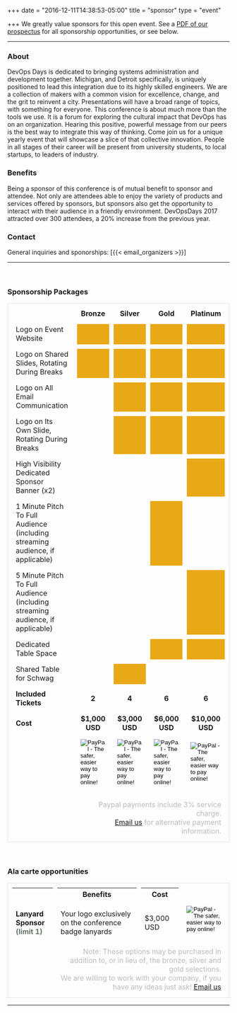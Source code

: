 +++
date = "2016-12-11T14:38:53-05:00"
title = "sponsor"
type = "event"


+++
We greatly value sponsors for this open event. See a <a href="/events/2018-detroit/DevOpsDaysDetroit-Prospectus-2018.pdf">PDF of our prospectus</a> for all sponsorship opportunities, or see below.
<style>
</style>
<hr>
<h3>About</h3>
<p>
DevOps Days is dedicated to bringing systems administration and development together. Michigan, and Detroit specifically,
is uniquely positioned to lead this integration due to its highly skilled engineers. We are a collection of makers with a
common vision for excellence, change, and the grit to reinvent a city. Presentations will have a broad range of topics, with
something for everyone. This conference is about much more than the tools we use. It is a forum for exploring the cultural
impact that DevOps has on an organization. Hearing this positive, powerful message from our peers is the best way to
integrate this way of thinking. Come join us for a unique yearly event that will showcase a slice of that collective innovation.
People in all stages of their career will be present from university students, to local startups, to leaders of industry.
<h3>Benefits</h3>
<p>
Being a sponsor of this conference is of mutual benefit to sponsor and attendee. Not only are attendees able to enjoy the
variety of products and services offered by sponsors, but sponsors also get the opportunity to interact with their audience in
a friendly environment. DevOpsDays 2017 attracted over 300 attendees, a 20% increase from the previous year. 
<h3>Contact</h3>
General inquiries and sponorships:  [{{< email_organizers >}}]
<hr>
<div>
<h3 style="padding-top: 2em;">Sponsorship Packages</h3>
<table style="border: 1px solid rgba(0,0,0,0.1); border-spacing: 10px;border-collapse: separate;">
  <tr>
    <td></td>
    <td style="font-weight: bold; text-align: center">Bronze</td>
    <td style="font-weight: bold; text-align: center">Silver</td>
    <td style="font-weight: bold; text-align: center">Gold</td>
    <td style="font-weight: bold; text-align: center">Platinum</td>
  </tr>
  <tr>
    <td>Logo on Event Website</td>
     <td bgcolor="#E9A916"></td>
     <td bgcolor="#E9A916"></td>
     <td bgcolor="#E9A916"></td>
     <td bgcolor="#E9A916"></td>
  </tr>
  <tr>
    <td>Logo on Shared Slides, Rotating During Breaks</td>
     <td bgcolor="#E9A916"></td>
     <td bgcolor="#E9A916"></td>
     <td bgcolor="#E9A916"></td>
     <td bgcolor="#E9A916"></td>
  </tr>
  <tr>
    <td>Logo on All Email Communication</td>
     <td></td>
     <td bgcolor="#E9A916"></td>
     <td bgcolor="#E9A916"></td>
     <td bgcolor="#E9A916"></td>
  </tr>
  <tr>
    <td>Logo on Its Own Slide, Rotating During Breaks</td>
     <td></td>
     <td bgcolor="#E9A916"></td>
     <td bgcolor="#E9A916"></td>
     <td bgcolor="#E9A916"></td>
  </tr>
  <tr>
    <td>High Visibility Dedicated Sponsor Banner (x2)</td>
     <td></td>
     <td></td>
     <td></td>
     <td bgcolor="#E9A916"></td>
  </tr>
  <tr>
    <td>1 Minute Pitch To Full Audience (including streaming audience, if applicable)</td>
     <td></td>
     <td></td>
     <td bgcolor="#E9A916"></td>
     <td></td>
  </tr>
  <tr>
    <td>5 Minute Pitch To Full Audience (including streaming audience, if applicable)</td>
     <td></td>
     <td></td>
     <td></td>
     <td bgcolor="#E9A916"></td>
  </tr>
  <tr>
    <td>Dedicated Table Space</td>
     <td></td>
     <td></td>
     <td bgcolor="#E9A916"></td>
     <td bgcolor="#E9A916"></td>
  </tr>
  <tr>
    <td>Shared Table for Schwag</td>
     <td></td>
     <td bgcolor="#E9A916"></td>
     <td></td>
     <td></td>
  </tr>
  <tr>
    <td style="font-weight: bold">Included Tickets</td>
    <td style="font-weight: bold; text-align: center">2</td>
    <td style="font-weight: bold; text-align: center">4</td>
    <td style="font-weight: bold; text-align: center">6</td>
    <td style="font-weight: bold; text-align: center">6</td>
  </tr>
  <tr>
    <td style="font-weight: bold">Cost</td>
    <td style="font-weight: bold; text-align: center">$1,000 USD</td>
    <td style="font-weight: bold; text-align: center">$3,000 USD</td>
    <td style="font-weight: bold; text-align: center">$6,000 USD</td>
    <td style="font-weight: bold; text-align: center">$10,000 USD</td>
  </tr>
  <tr>
    <td></td>
    <td>
        <form action="https://www.paypal.com/cgi-bin/webscr" method="post" target="_top">
        <input type="hidden" name="cmd" value="_s-xclick">
        <input type="hidden" name="hosted_button_id" value="T2NPRJFZ7D2BJ">
        <input type="image" src="https://www.paypalobjects.com/en_US/i/btn/btn_paynow_LG.gif" border="0" name="submit" alt="PayPal - The safer, easier way to pay online!">
        <img alt="" border="0" src="https://www.paypalobjects.com/en_US/i/scr/pixel.gif" width="1" height="1">
        </form>
    </td>
    <td>
        <form action="https://www.paypal.com/cgi-bin/webscr" method="post" target="_top">
        <input type="hidden" name="cmd" value="_s-xclick">
        <input type="hidden" name="hosted_button_id" value="8N8GZWS4NCQ54">
        <input type="image" src="https://www.paypalobjects.com/en_US/i/btn/btn_paynow_LG.gif" border="0" name="submit" alt="PayPal - The safer, easier way to pay online!">
        <img alt="" border="0" src="https://www.paypalobjects.com/en_US/i/scr/pixel.gif" width="1" height="1">
        </form>
    </td>
    <td>
        <form action="https://www.paypal.com/cgi-bin/webscr" method="post" target="_top">
        <input type="hidden" name="cmd" value="_s-xclick">
        <input type="hidden" name="hosted_button_id" value="2Q4P4J35E93A6">
        <input type="image" src="https://www.paypalobjects.com/en_US/i/btn/btn_paynow_LG.gif" border="0" name="submit" alt="PayPal - The safer, easier way to pay online!">
        <img alt="" border="0" src="https://www.paypalobjects.com/en_US/i/scr/pixel.gif" width="1" height="1">
        </form>
    </td>
    <td>
        <form action="https://www.paypal.com/cgi-bin/webscr" method="post" target="_top">
        <input type="hidden" name="cmd" value="_s-xclick">
        <input type="hidden" name="hosted_button_id" value="VHR5Z9G3U6UJQ">
        <input type="image" src="https://www.paypalobjects.com/en_US/i/btn/btn_buynow_LG.gif" border="0" name="submit" alt="PayPal - The safer, easier way to pay online!">
        <img alt="" border="0" src="https://www.paypalobjects.com/en_US/i/scr/pixel.gif" width="1" height="1">
        </form>
    </td>
  </tr>
  <tr>
    <td></td>
    <td style="text-align: right; color: #bbb;" colspan=4>Paypal payments include 3% service charge.<br/><a href="mailto:organizers-detroit-2018@devopsdays.org?subject=DevOpsDays%20Detroit%202018%20Sponsorship">Email us</a> for alternative payment information.</td>    
  </tr>
</table>

<h3 style="padding-top: 2em;">Ala carte opportunities</h3>

<table style="border: 1px solid rgba(0,0,0,0.1); border-spacing: 10px;border-collapse: separate;">
  <tr>
    <th></th>
    <th>Benefits</th>
    <th>Cost</th>
  </tr>
  <tr>
    <td style="font-weight:bold;">Lanyard Sponsor <br/><span style="color:#676">(limit 1)</span></td>
    <td>Your logo exclusively on the conference badge lanyards</td>
    <td>$3,000 USD</td>
    <td style="text-align: right;" colspan=4>
      <form action="https://www.paypal.com/cgi-bin/webscr" method="post" target="_top">
        <input type="hidden" name="cmd" value="_s-xclick">
        <input type="hidden" name="hosted_button_id" value="JYPPJZDDR9SZA">
        <input type="image" src="https://www.paypalobjects.com/en_US/i/btn/btn_paynow_LG.gif" border="0" name="submit" alt="PayPal - The safer, easier way to pay online!">
        <img alt="" border="0" src="https://www.paypalobjects.com/en_US/i/scr/pixel.gif" width="1" height="1">
        </form>
    </td>
  </tr>
  <tr>
    <td></td>
    <td style="text-align: right; color: #bbb;" colspan=3>
        Note: These options may be purchased in addition to, or in lieu of, the bronze, silver and gold selections.<br/>We are willing to work with your company, if you have any ideas just ask! <a href="mailto:organizers-detroit-2018@devopsdays.org?subject=DevOpsDays%20Detroit%202018%20Sponsorship">Email us</a>
  </tr>
</table>
<span style="font-style: italic"></span>
</div>
<hr/>
